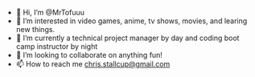 - 👋 Hi, I’m @MrTofuuu
- 👀 I’m interested in video games, anime, tv shows, movies, and learing new things.
- 🌱 I’m currently a technical project manager by day and coding boot camp instructor by night
- 💞️ I’m looking to collaborate on anything fun!
- 📫 How to reach me chris.stallcup@gmail.com

<!---
MrTofuuu/MrTofuuu is a ✨ special ✨ repository because its `README.md` (this file) appears on your GitHub profile.
You can click the Preview link to take a look at your changes.
--->
